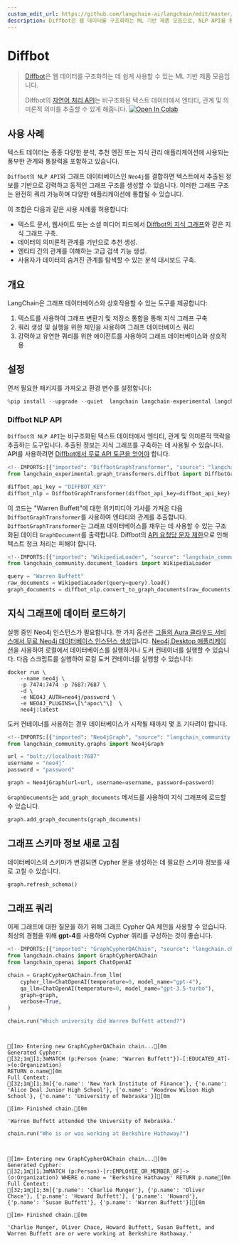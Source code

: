 ```yaml
---
custom_edit_url: https://github.com/langchain-ai/langchain/edit/master/docs/docs/integrations/graphs/diffbot.ipynb
description: Diffbot은 웹 데이터를 구조화하는 ML 기반 제품 모음으로, NLP API를 통해 비정형 텍스트에서 의미와 관계를 추출합니다.
---
```


# Diffbot

> [Diffbot](https://docs.diffbot.com/docs/getting-started-with-diffbot)은 웹 데이터를 구조화하는 데 쉽게 사용할 수 있는 ML 기반 제품 모음입니다.
> 
> Diffbot의 [자연어 처리 API](https://www.diffbot.com/products/natural-language/)는 비구조화된 텍스트 데이터에서 엔티티, 관계 및 의미론적 의미를 추출할 수 있게 해줍니다.
[![Open In Colab](https://colab.research.google.com/assets/colab-badge.svg)](https://colab.research.google.com/github/langchain-ai/langchain/blob/master/docs/docs/integrations/graphs/diffbot.ipynb)

## 사용 사례

텍스트 데이터는 종종 다양한 분석, 추천 엔진 또는 지식 관리 애플리케이션에 사용되는 풍부한 관계와 통찰력을 포함하고 있습니다.

`Diffbot의 NLP API`와 그래프 데이터베이스인 `Neo4j`를 결합하면 텍스트에서 추출된 정보를 기반으로 강력하고 동적인 그래프 구조를 생성할 수 있습니다. 이러한 그래프 구조는 완전히 쿼리 가능하며 다양한 애플리케이션에 통합될 수 있습니다.

이 조합은 다음과 같은 사용 사례를 허용합니다:

* 텍스트 문서, 웹사이트 또는 소셜 미디어 피드에서 [Diffbot의 지식 그래프](https://www.diffbot.com/products/knowledge-graph/)와 같은 지식 그래프 구축.
* 데이터의 의미론적 관계를 기반으로 추천 생성.
* 엔티티 간의 관계를 이해하는 고급 검색 기능 생성.
* 사용자가 데이터의 숨겨진 관계를 탐색할 수 있는 분석 대시보드 구축.

## 개요

LangChain은 그래프 데이터베이스와 상호작용할 수 있는 도구를 제공합니다:

1. 텍스트를 사용하여 그래프 변환기 및 저장소 통합을 통해 지식 그래프 구축
2. 쿼리 생성 및 실행을 위한 체인을 사용하여 그래프 데이터베이스 쿼리
3. 강력하고 유연한 쿼리를 위한 에이전트를 사용하여 그래프 데이터베이스와 상호작용 

## 설정

먼저 필요한 패키지를 가져오고 환경 변수를 설정합니다:

```python
%pip install --upgrade --quiet  langchain langchain-experimental langchain-openai neo4j wikipedia
```


### Diffbot NLP API

`Diffbot의 NLP API`는 비구조화된 텍스트 데이터에서 엔티티, 관계 및 의미론적 맥락을 추출하는 도구입니다.
추출된 정보는 지식 그래프를 구축하는 데 사용될 수 있습니다.
API를 사용하려면 [Diffbot에서 무료 API 토큰을 얻어야](https://app.diffbot.com/get-started/) 합니다.

```python
<!--IMPORTS:[{"imported": "DiffbotGraphTransformer", "source": "langchain_experimental.graph_transformers.diffbot", "docs": "https://api.python.langchain.com/en/latest/graph_transformers/langchain_experimental.graph_transformers.diffbot.DiffbotGraphTransformer.html", "title": "Diffbot"}]-->
from langchain_experimental.graph_transformers.diffbot import DiffbotGraphTransformer

diffbot_api_key = "DIFFBOT_KEY"
diffbot_nlp = DiffbotGraphTransformer(diffbot_api_key=diffbot_api_key)
```


이 코드는 "Warren Buffett"에 대한 위키피디아 기사를 가져온 다음 `DiffbotGraphTransformer`를 사용하여 엔티티와 관계를 추출합니다.
`DiffbotGraphTransformer`는 그래프 데이터베이스를 채우는 데 사용할 수 있는 구조화된 데이터 `GraphDocument`를 출력합니다.
Diffbot의 [API 요청당 문자 제한](https://docs.diffbot.com/reference/introduction-to-natural-language-api)으로 인해 텍스트 청크 처리는 피해야 합니다.

```python
<!--IMPORTS:[{"imported": "WikipediaLoader", "source": "langchain_community.document_loaders", "docs": "https://api.python.langchain.com/en/latest/document_loaders/langchain_community.document_loaders.wikipedia.WikipediaLoader.html", "title": "Diffbot"}]-->
from langchain_community.document_loaders import WikipediaLoader

query = "Warren Buffett"
raw_documents = WikipediaLoader(query=query).load()
graph_documents = diffbot_nlp.convert_to_graph_documents(raw_documents)
```


## 지식 그래프에 데이터 로드하기

실행 중인 Neo4j 인스턴스가 필요합니다. 한 가지 옵션은 [그들의 Aura 클라우드 서비스에서 무료 Neo4j 데이터베이스 인스턴스 생성](https://neo4j.com/cloud/platform/aura-graph-database/)입니다. [Neo4j Desktop 애플리케이션](https://neo4j.com/download/)을 사용하여 로컬에서 데이터베이스를 실행하거나 도커 컨테이너를 실행할 수 있습니다. 다음 스크립트를 실행하여 로컬 도커 컨테이너를 실행할 수 있습니다:
```
docker run \
    --name neo4j \
    -p 7474:7474 -p 7687:7687 \
    -d \
    -e NEO4J_AUTH=neo4j/password \
    -e NEO4J_PLUGINS=\[\"apoc\"\]  \
    neo4j:latest
```

도커 컨테이너를 사용하는 경우 데이터베이스가 시작될 때까지 몇 초 기다려야 합니다.

```python
<!--IMPORTS:[{"imported": "Neo4jGraph", "source": "langchain_community.graphs", "docs": "https://api.python.langchain.com/en/latest/graphs/langchain_community.graphs.neo4j_graph.Neo4jGraph.html", "title": "Diffbot"}]-->
from langchain_community.graphs import Neo4jGraph

url = "bolt://localhost:7687"
username = "neo4j"
password = "password"

graph = Neo4jGraph(url=url, username=username, password=password)
```


`GraphDocuments`는 `add_graph_documents` 메서드를 사용하여 지식 그래프에 로드할 수 있습니다.

```python
graph.add_graph_documents(graph_documents)
```


## 그래프 스키마 정보 새로 고침
데이터베이스의 스키마가 변경되면 Cypher 문을 생성하는 데 필요한 스키마 정보를 새로 고칠 수 있습니다.

```python
graph.refresh_schema()
```


## 그래프 쿼리
이제 그래프에 대한 질문을 하기 위해 그래프 Cypher QA 체인을 사용할 수 있습니다. 최상의 경험을 위해 **gpt-4**를 사용하여 Cypher 쿼리를 구성하는 것이 좋습니다.

```python
<!--IMPORTS:[{"imported": "GraphCypherQAChain", "source": "langchain.chains", "docs": "https://api.python.langchain.com/en/latest/chains/langchain_community.chains.graph_qa.cypher.GraphCypherQAChain.html", "title": "Diffbot"}, {"imported": "ChatOpenAI", "source": "langchain_openai", "docs": "https://api.python.langchain.com/en/latest/chat_models/langchain_openai.chat_models.base.ChatOpenAI.html", "title": "Diffbot"}]-->
from langchain.chains import GraphCypherQAChain
from langchain_openai import ChatOpenAI

chain = GraphCypherQAChain.from_llm(
    cypher_llm=ChatOpenAI(temperature=0, model_name="gpt-4"),
    qa_llm=ChatOpenAI(temperature=0, model_name="gpt-3.5-turbo"),
    graph=graph,
    verbose=True,
)
```


```python
chain.run("Which university did Warren Buffett attend?")
```

```output


[1m> Entering new GraphCypherQAChain chain...[0m
Generated Cypher:
[32;1m[1;3mMATCH (p:Person {name: "Warren Buffett"})-[:EDUCATED_AT]->(o:Organization)
RETURN o.name[0m
Full Context:
[32;1m[1;3m[{'o.name': 'New York Institute of Finance'}, {'o.name': 'Alice Deal Junior High School'}, {'o.name': 'Woodrow Wilson High School'}, {'o.name': 'University of Nebraska'}][0m

[1m> Finished chain.[0m
```


```output
'Warren Buffett attended the University of Nebraska.'
```


```python
chain.run("Who is or was working at Berkshire Hathaway?")
```

```output


[1m> Entering new GraphCypherQAChain chain...[0m
Generated Cypher:
[32;1m[1;3mMATCH (p:Person)-[r:EMPLOYEE_OR_MEMBER_OF]->(o:Organization) WHERE o.name = 'Berkshire Hathaway' RETURN p.name[0m
Full Context:
[32;1m[1;3m[{'p.name': 'Charlie Munger'}, {'p.name': 'Oliver Chace'}, {'p.name': 'Howard Buffett'}, {'p.name': 'Howard'}, {'p.name': 'Susan Buffett'}, {'p.name': 'Warren Buffett'}][0m

[1m> Finished chain.[0m
```


```output
'Charlie Munger, Oliver Chace, Howard Buffett, Susan Buffett, and Warren Buffett are or were working at Berkshire Hathaway.'
```